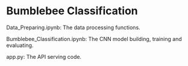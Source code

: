 # Bumblebee Classification

Data_Preparing.ipynb: The data processing functions.

Bumblebee_Classification.ipynb: The CNN model building, training and evaluating.

app.py: The API serving code.